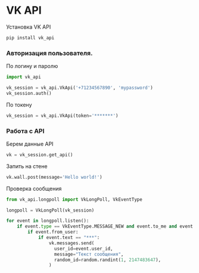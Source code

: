# VK API
Установка VK API
```Bash
pip install vk_api
```
### Авторизация пользователя.

По логину и паролю
```python
import vk_api

vk_session = vk_api.VkApi('+71234567890', 'mypassword')
vk_session.auth()
```


По токену
```python
vk_session = vk_api.VkApi(token='*******')
```

### Работа с API

Берем данные API
```python
vk = vk_session.get_api()
```

Запить на стене
```python
vk.wall.post(message='Hello world!')
```
Проверка сообщения
```python
from vk_api.longpoll import VkLongPoll, VkEventType

longpoll = VkLongPoll(vk_session)

for event in longpoll.listen():
	if event.type == VkEventType.MESSAGE_NEW and event.to_me and event.text:
		if event.from_user:
			if event.text == "***":
				vk.messages.send(
				  user_id=event.user_id,
				  message="Текст сообщения",
				  random_id=random.randint(1, 2147483647),
				)
```

